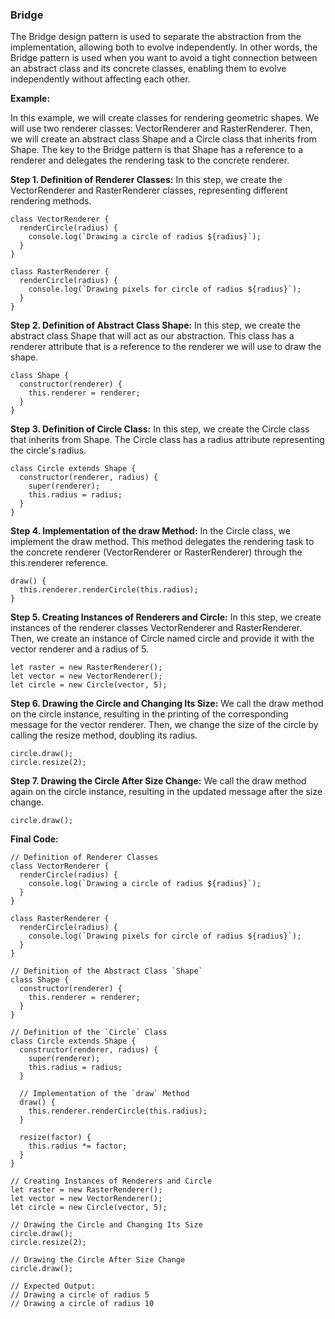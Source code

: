 ### Bridge

The Bridge design pattern is used to separate the abstraction from the implementation, allowing both to evolve independently. In other words, the Bridge pattern is used when you want to avoid a tight connection between an abstract class and its concrete classes, enabling them to evolve independently without affecting each other.

**Example:**

In this example, we will create classes for rendering geometric shapes. We will use two renderer classes: VectorRenderer and RasterRenderer. Then, we will create an abstract class Shape and a Circle class that inherits from Shape. The key to the Bridge pattern is that Shape has a reference to a renderer and delegates the rendering task to the concrete renderer.

**Step 1. Definition of Renderer Classes:** In this step, we create the VectorRenderer and RasterRenderer classes, representing different rendering methods.

```
class VectorRenderer {
  renderCircle(radius) {
    console.log(`Drawing a circle of radius ${radius}`);
  }
}

class RasterRenderer {
  renderCircle(radius) {
    console.log(`Drawing pixels for circle of radius ${radius}`);
  }
}
```

**Step 2. Definition of Abstract Class Shape:** In this step, we create the abstract class Shape that will act as our abstraction. This class has a renderer attribute that is a reference to the renderer we will use to draw the shape.

```
class Shape {
  constructor(renderer) {
    this.renderer = renderer;
  }
}
```

**Step 3. Definition of Circle Class:** In this step, we create the Circle class that inherits from Shape. The Circle class has a radius attribute representing the circle's radius.

```
class Circle extends Shape {
  constructor(renderer, radius) {
    super(renderer);
    this.radius = radius;
  }
}
```

**Step 4. Implementation of the draw Method:** In the Circle class, we implement the draw method. This method delegates the rendering task to the concrete renderer (VectorRenderer or RasterRenderer) through the this.renderer reference.

```
draw() {
  this.renderer.renderCircle(this.radius);
}
```

**Step 5. Creating Instances of Renderers and Circle:** In this step, we create instances of the renderer classes VectorRenderer and RasterRenderer. Then, we create an instance of Circle named circle and provide it with the vector renderer and a radius of 5.

```
let raster = new RasterRenderer();
let vector = new VectorRenderer();
let circle = new Circle(vector, 5);
```

**Step 6. Drawing the Circle and Changing Its Size:** We call the draw method on the circle instance, resulting in the printing of the corresponding message for the vector renderer. Then, we change the size of the circle by calling the resize method, doubling its radius.

```
circle.draw();
circle.resize(2);
```

**Step 7. Drawing the Circle After Size Change:** We call the draw method again on the circle instance, resulting in the updated message after the size change.

```
circle.draw();
```

**Final Code:**

```
// Definition of Renderer Classes
class VectorRenderer {
  renderCircle(radius) {
    console.log(`Drawing a circle of radius ${radius}`);
  }
}

class RasterRenderer {
  renderCircle(radius) {
    console.log(`Drawing pixels for circle of radius ${radius}`);
  }
}

// Definition of the Abstract Class `Shape`
class Shape {
  constructor(renderer) {
    this.renderer = renderer;
  }
}

// Definition of the `Circle` Class
class Circle extends Shape {
  constructor(renderer, radius) {
    super(renderer);
    this.radius = radius;
  }

  // Implementation of the `draw` Method
  draw() {
    this.renderer.renderCircle(this.radius);
  }

  resize(factor) {
    this.radius *= factor;
  }
}

// Creating Instances of Renderers and Circle
let raster = new RasterRenderer();
let vector = new VectorRenderer();
let circle = new Circle(vector, 5);

// Drawing the Circle and Changing Its Size
circle.draw();
circle.resize(2);

// Drawing the Circle After Size Change
circle.draw();

// Expected Output:
// Drawing a circle of radius 5
// Drawing a circle of radius 10
```
